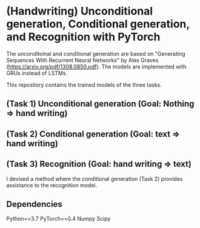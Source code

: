 (Handwriting) Unconditional generation, Conditional generation, and Recognition with PyTorch
============================================================================================

The unconditoinal and conditional generation are based on "Generating Sequences With Recurrent Neural Networks" by Alex Graves (https://arxiv.org/pdf/1308.0850.pdf). The models are implemented with GRUs instead of LSTMs.

This repository contains the trained models of the three tasks.


(Task 1) Unconditional generation (Goal: Nothing => hand writing)
-----------------------------------------------------------------




(Task 2) Conditional generation (Goal: text => hand writing)
------------------------------------------------------------



(Task 3) Recognition (Goal: hand writing => text)
-------------------------------------------------
I devised a method where the conditional generation (Task 2) provides assistance to the recognition model.


Dependencies
------------
Python==3.7
PyTorch==0.4
Numpy
Scipy
